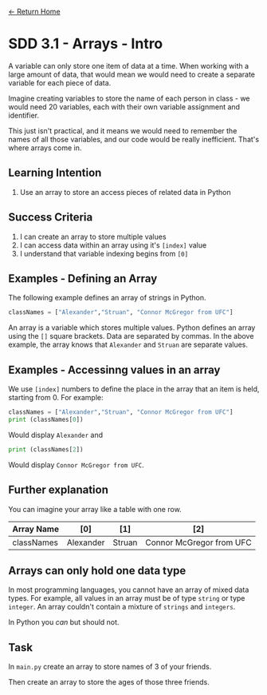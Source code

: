 [<- Return Home](https://speysidecs.github.io/)
# SDD 3.1 - Arrays - Intro

A variable can only store one item of data at a time. When working with a large amount of data, that would mean we would need to create a separate variable for each piece of data. 

Imagine creating variables to store the name of each person in class - we would need 20 variables, each with their own variable assignment and identifier. 

This just isn't practical, and it means we would need to remember the names of all those variables, and our code would be really inefficient. That's where arrays come in.

  ## Learning Intention
  1. Use an array to store an access pieces of related data in Python

## Success Criteria
1. I can create an array to store multiple values
2. I can access data within an array using it's `[index]` value 
3. I understand that variable indexing begins from `[0]`

## Examples - Defining an Array
The following example defines an array of strings in Python.
```python
classNames = ["Alexander","Struan", "Connor McGregor from UFC"]
```
An array is a variable which stores multiple values. Python defines an array using the `[]` square brackets. Data are separated by commas. In the above example, the array knows that `Alexander` and `Struan` are separate values.

## Examples - Accessinng values in an array

We use `[index]` numbers to define the place in the array that an item is held, starting from 0. For example:
```python
classNames = ["Alexander","Struan", "Connor McGregor from UFC"]
print (classNames[0])
```
Would display `Alexander` and
```python
print (classNames[2])
```
Would display `Connor McGregor from UFC`.

## Further explanation
You can imagine your array like a table with one row.

|Array Name|[0]|[1]|[2]|
|---------|---------|---------|---------|
|classNames|Alexander|Struan|Connor McGregor from UFC

## Arrays can only hold one data type

In most programming languages, you cannot have an array of mixed data types. For example, all values in an array must be of type `string` or type `integer`. An array couldn't contain a mixture of `strings` and `integers`. 

In Python you *can* but should not. 

## Task 
In `main.py` create an array to store names of 3 of your friends.

Then create an array to store the ages of those three friends. 